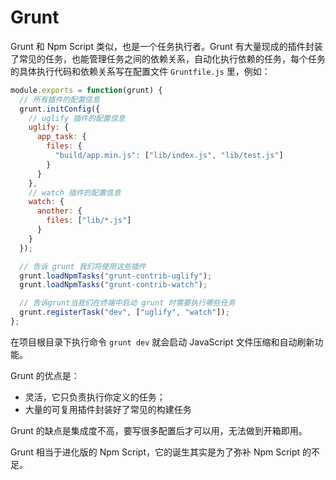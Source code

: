 # Grunt

Grunt 和 Npm Script 类似，也是一个任务执行者。Grunt 有大量现成的插件封装了常见的任务，也能管理任务之间的依赖关系，自动化执行依赖的任务，每个任务的具体执行代码和依赖关系写在配置文件 `Gruntfile.js` 里，例如：

```js
module.exports = function(grunt) {
  // 所有插件的配置信息
  grunt.initConfig({
    // uglify 插件的配置信息
    uglify: {
      app_task: {
        files: {
          "build/app.min.js": ["lib/index.js", "lib/test.js"]
        }
      }
    },
    // watch 插件的配置信息
    watch: {
      another: {
        files: ["lib/*.js"]
      }
    }
  });

  // 告诉 grunt 我们将使用这些插件
  grunt.loadNpmTasks("grunt-contrib-uglify");
  grunt.loadNpmTasks("grunt-contrib-watch");

  // 告诉grunt当我们在终端中启动 grunt 时需要执行哪些任务
  grunt.registerTask("dev", ["uglify", "watch"]);
};
```

在项目根目录下执行命令 `grunt dev` 就会启动 JavaScript 文件压缩和自动刷新功能。

Grunt 的优点是：

- 灵活，它只负责执行你定义的任务；
- 大量的可复用插件封装好了常见的构建任务

Grunt 的缺点是集成度不高，要写很多配置后才可以用，无法做到开箱即用。

Grunt 相当于进化版的 Npm Script，它的诞生其实是为了弥补 Npm Script 的不足。
